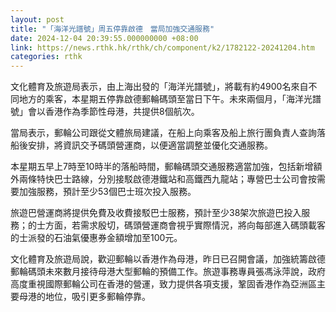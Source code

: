 ```yaml
---
layout: post
title: "「海洋光譜號」周五停靠啟德　當局加強交通服務"
date: 2024-12-04 20:39:55.000000000 +08:00
link: https://news.rthk.hk/rthk/ch/component/k2/1782122-20241204.htm
categories: rthk
---
```


文化體育及旅遊局表示，由上海出發的「海洋光譜號」，將載有約4900名來自不同地方的乘客，本星期五停靠啟德郵輪碼頭至當日下午。未來兩個月，「海洋光譜號」會以香港作為季節性母港，共提供8個航次。

當局表示，郵輪公司跟從文體旅局建議，在船上向乘客及船上旅行團負責人查詢落船後安排，將資訊交予碼頭營運商，以便適當調整並優化交通服務。

本星期五早上7時至10時半的落船時間，郵輪碼頭交通服務適當加強，包括新增額外兩條特快巴士路線，分別接駁啟德港鐵站和高鐵西九龍站；專營巴士公司會按需要加強服務，預計至少53個巴士班次投入服務。

旅遊巴營運商將提供免費及收費接駁巴士服務，預計至少38架次旅遊巴投入服務；的士方面，若需求殷切，碼頭營運商會視乎實際情況，將向每部進入碼頭載客的士派發的石油氣優惠券金額增加至100元。

文化體育及旅遊局說，歡迎郵輪以香港作為母港，昨日已召開會議，加強統籌啟德郵輪碼頭未來數月接待母港大型郵輪的預備工作。旅遊事務專員張馮泳萍說，政府高度重視國際郵輪公司在香港的營運，致力提供各項支援，鞏固香港作為亞洲區主要母港的地位，吸引更多郵輪停靠。　　
